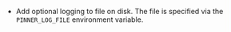 - Add optional logging to file on disk. The file is specified via the `PINNER_LOG_FILE` environment variable.
